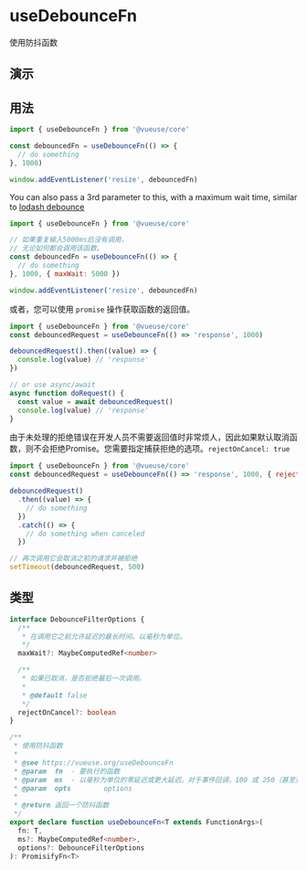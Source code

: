 # useDebounceFn

使用防抖函数

## 演示

<demo src="./demo.vue" title="useDebounceFn" desc="使用防抖函数"></demo>

## 用法

```js
import { useDebounceFn } from '@vueuse/core'

const debouncedFn = useDebounceFn(() => {
  // do something
}, 1000)

window.addEventListener('resize', debouncedFn)
```

You can also pass a 3rd parameter to this, with a maximum wait time, similar to [lodash debounce](https://lodash.com/docs/4.17.15#debounce)

```js
import { useDebounceFn } from '@vueuse/core'

// 如果重复输入5000ms后没有调用，
// 无论如何都会调用该函数。
const debouncedFn = useDebounceFn(() => {
  // do something
}, 1000, { maxWait: 5000 })

window.addEventListener('resize', debouncedFn)
```

或者，您可以使用 `promise` 操作获取函数的返回值。

```js
import { useDebounceFn } from '@vueuse/core'
const debouncedRequest = useDebounceFn(() => 'response', 1000)

debouncedRequest().then((value) => {
  console.log(value) // 'response'
})

// or use async/await
async function doRequest() {
  const value = await debouncedRequest()
  console.log(value) // 'response'
}
```

由于未处理的拒绝错误在开发人员不需要返回值时非常烦人，因此如果默认取消函数，则不会拒绝Promise。您需要指定捕获拒绝的选项。`rejectOnCancel: true`


```js
import { useDebounceFn } from '@vueuse/core'
const debouncedRequest = useDebounceFn(() => 'response', 1000, { rejectOnCancel: true })

debouncedRequest()
  .then((value) => {
    // do something
  })
  .catch(() => {
    // do something when canceled
  })

// 再次调用它会取消之前的请求并被拒绝
setTimeout(debouncedRequest, 500)
```

## 类型

```ts
interface DebounceFilterOptions {
  /**
   * 在调用它之前允许延迟的最长时间。以毫秒为单位。
   */
  maxWait?: MaybeComputedRef<number>

  /**
   * 如果已取消，是否拒绝最后一次调用。
   *
   * @default false
   */
  rejectOnCancel?: boolean
}

/**
 * 使用防抖函数
 *
 * @see https://vueuse.org/useDebounceFn
 * @param  fn  - 要执行的函数
 * @param  ms  - 以毫秒为单位的零延迟或更大延迟。对于事件回调，100 或 250（甚至更高）左右的值最有用。
 * @param  opts        options
 *
 * @return 返回一个防抖函数
 */
export declare function useDebounceFn<T extends FunctionArgs>(
  fn: T,
  ms?: MaybeComputedRef<number>,
  options?: DebounceFilterOptions
): PromisifyFn<T>
```
